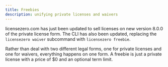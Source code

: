 ```yaml
---
title: Freebies
description: unifying private licenses and waivers
---
```


licensezero.com has just been updated to sell licenses on new version 8.0.0 of the private license form.  The CLI has also been updated, replacing the `licensezero waiver` subcommand with `licensezero freebie`.

Rather than deal with two different legal forms, one for private licenses and one for waivers, everything happens on one form.  A freebie is just a private license with a price of $0 and an optional term limit.
